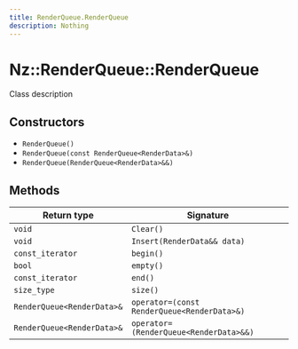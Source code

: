 ```yaml
---
title: RenderQueue.RenderQueue
description: Nothing
---
```


# Nz::RenderQueue::RenderQueue

Class description

## Constructors

- `RenderQueue()`
- `RenderQueue(const RenderQueue<RenderData>&)`
- `RenderQueue(RenderQueue<RenderData>&&)`

## Methods

| Return type | Signature |
| ----------- | --------- |
| `void` | `Clear()` |
| `void` | `Insert(RenderData&& data)` |
| `const_iterator` | `begin()` |
| `bool` | `empty()` |
| `const_iterator` | `end()` |
| `size_type` | `size()` |
| `RenderQueue<RenderData>&` | `operator=(const RenderQueue<RenderData>&)` |
| `RenderQueue<RenderData>&` | `operator=(RenderQueue<RenderData>&&)` |
